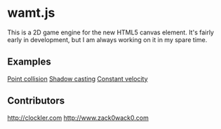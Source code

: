 wamt.js
========
This is a 2D game engine for the new HTML5 canvas element. It's fairly early in development, but I am always working on it in my spare time.

Examples
--------
[Point collision](http://zack0wack0.com/wamt.js/examples/pointcollision.html)
[Shadow casting](http://zack0wack0.com/wamt.js/examples/shadowcasting.html)
[Constant velocity](http://zack0wack0.com/wamt.js/examples/velocity.html)

Contributors
--------
<http://clockler.com>
<http://www.zack0wack0.com>